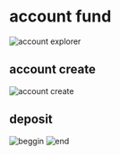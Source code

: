 # account fund
![account explorer](https://explorer.nervos.org/aggron/address/ckt1qyqfkzd98rx0fw36dyxzglz5uxleqd7u7ahsj6rqnu)

## account create
![account create](./account.png)

## deposit
![beggin](./beggin.png)
![end](./end.png)

